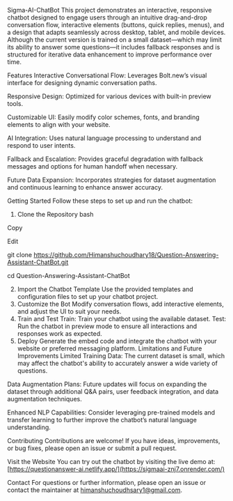 Sigma-AI-ChatBot
This project demonstrates an interactive, responsive chatbot designed to engage users through an intuitive drag-and-drop conversation flow, interactive elements (buttons, quick replies, menus), and a design that adapts seamlessly across desktop, tablet, and mobile devices. Although the current version is trained on a small dataset—which may limit its ability to answer some questions—it includes fallback responses and is structured for iterative data enhancement to improve performance over time.

Features
Interactive Conversational Flow:
Leverages Bolt.new’s visual interface for designing dynamic conversation paths.

Responsive Design:
Optimized for various devices with built-in preview tools.

Customizable UI:
Easily modify color schemes, fonts, and branding elements to align with your website.

AI Integration:
Uses natural language processing to understand and respond to user intents.

Fallback and Escalation:
Provides graceful degradation with fallback messages and options for human handoff when necessary.

Future Data Expansion:
Incorporates strategies for dataset augmentation and continuous learning to enhance answer accuracy.

Getting Started
Follow these steps to set up and run the chatbot:

1. Clone the Repository
bash

Copy

Edit

git clone https://github.com/Himanshuchoudhary18/Question-Answering-Assistant-ChatBot.git

cd Question-Answering-Assistant-ChatBot

2. Import the Chatbot Template
Use the provided templates and configuration files to set up your chatbot project.
3. Customize the Bot
Modify conversation flows, add interactive elements, and adjust the UI to suit your needs.
4. Train and Test
Train: Train your chatbot using the available dataset.
Test: Run the chatbot in preview mode to ensure all interactions and responses work as expected.
5. Deploy
Generate the embed code and integrate the chatbot with your website or preferred messaging platform.
Limitations and Future Improvements
Limited Training Data:
The current dataset is small, which may affect the chatbot's ability to accurately answer a wide variety of questions.

Data Augmentation Plans:
Future updates will focus on expanding the dataset through additional Q&A pairs, user feedback integration, and data augmentation techniques.

Enhanced NLP Capabilities:
Consider leveraging pre-trained models and transfer learning to further improve the chatbot’s natural language understanding.

Contributing
Contributions are welcome! If you have ideas, improvements, or bug fixes, please open an issue or submit a pull request.

Visit the Website
You can try out the chatbot by visiting the live demo at:
[https://questionanswer-ai.netlify.app/](https://sigmaai-znj7.onrender.com/)

Contact
For questions or further information, please open an issue or contact the maintainer at himanshuchoudhsary1@gmail.com.
